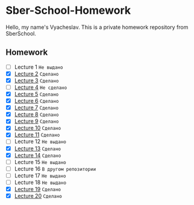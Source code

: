 # Sber-School-Homework

Hello, my name's Vyacheslav. This is a private homework repository from SberSchool.

## Homework

- [ ] Lecture 1 `Не выдано`
- [x] [Lecture 2](Lecture-2/Homework-2) `Сделано`
- [x] [Lecture 3](Lecture-3/Homework-3.swift) `Сделано`
- [ ] [Lecture 4](Lecture-4/Homework-4.swift) `Не сделано`
- [x] [Lecture 5](Lecture-5/Homework-5.swift) `Сделано`
- [x] [Lecture 6](Lecture-6) `Сделано`
- [x] [Lecture 7](Lecture-7/Homework-7.swift) `Сделано`
- [x] [Lecture 8](Lecture-8/Homework-8.swift) `Сделано`
- [x] [Lecture 9](Lecture-9/Homework-9.swift) `Сделано`
- [x] [Lecture 10](Lecture-10) `Сделано`
- [x] [Lecture 11](Lecture-11) `Сделано`
- [ ] Lecture 12 `Не выдано`
- [x] [Lecture 13](Lecture-13) `Сделано`
- [x] [Lecture 14](Lecture-14) `Сделано`
- [ ] Lecture 15 `Не выдано`
- [ ] Lecture 16 `В другом репозитории`
- [ ] Lecture 17 `Не выдано`
- [ ] Lecture 18 `Не выдано`
- [x] [Lecture 19](Lecture-19) `Сделано`
- [x] [Lecture 20](Example-01) `Сделано`
